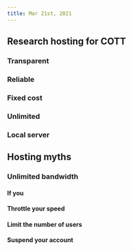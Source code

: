 ```yaml
---
title: Mar 21st, 2021
---
```


## Research hosting for COTT
### Transparent
### Reliable
### Fixed cost
### Unlimited
### Local server
## Hosting myths
### Unlimited bandwidth
#### If you
#### Throttle your speed
#### Limit the number of users
#### Suspend your account
